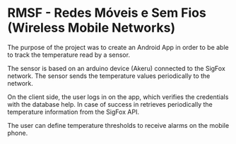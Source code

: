 # RMSF - Redes Móveis e Sem Fios (Wireless Mobile Networks)

The purpose of the project was to create an Android App in order to be able to track the temperature read by a sensor.

The sensor is based on an arduino device (Akeru) connected to the SigFox network. The sensor sends the temperature values periodically to the network.

On the client side, the user logs in on the app, which verifies the credentials with the database help. In case of success in retrieves periodically the temperature information from the SigFox API.

The user can define temperature thresholds to receive alarms on the mobile phone.
